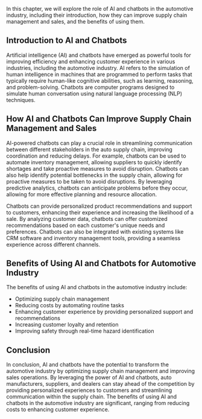
In this chapter, we will explore the role of AI and chatbots in the automotive industry, including their introduction, how they can improve supply chain management and sales, and the benefits of using them.

Introduction to AI and Chatbots
-------------------------------

Artificial intelligence (AI) and chatbots have emerged as powerful tools for improving efficiency and enhancing customer experience in various industries, including the automotive industry. AI refers to the simulation of human intelligence in machines that are programmed to perform tasks that typically require human-like cognitive abilities, such as learning, reasoning, and problem-solving. Chatbots are computer programs designed to simulate human conversation using natural language processing (NLP) techniques.

How AI and Chatbots Can Improve Supply Chain Management and Sales
-----------------------------------------------------------------

AI-powered chatbots can play a crucial role in streamlining communication between different stakeholders in the auto supply chain, improving coordination and reducing delays. For example, chatbots can be used to automate inventory management, allowing suppliers to quickly identify shortages and take proactive measures to avoid disruption. Chatbots can also help identify potential bottlenecks in the supply chain, allowing for proactive measures to be taken to avoid disruptions. By leveraging predictive analytics, chatbots can anticipate problems before they occur, allowing for more effective planning and resource allocation.

Chatbots can provide personalized product recommendations and support to customers, enhancing their experience and increasing the likelihood of a sale. By analyzing customer data, chatbots can offer customized recommendations based on each customer's unique needs and preferences. Chatbots can also be integrated with existing systems like CRM software and inventory management tools, providing a seamless experience across different channels.

Benefits of Using AI and Chatbots for Automotive Industry
---------------------------------------------------------

The benefits of using AI and chatbots in the automotive industry include:

* Optimizing supply chain management
* Reducing costs by automating routine tasks
* Enhancing customer experience by providing personalized support and recommendations
* Increasing customer loyalty and retention
* Improving safety through real-time hazard identification

Conclusion
----------

In conclusion, AI and chatbots have the potential to transform the automotive industry by optimizing supply chain management and improving sales operations. By leveraging the power of AI and chatbots, auto manufacturers, suppliers, and dealers can stay ahead of the competition by providing personalized experiences to customers and streamlining communication within the supply chain. The benefits of using AI and chatbots in the automotive industry are significant, ranging from reducing costs to enhancing customer experience.
